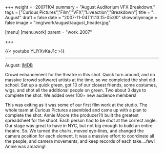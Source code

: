 +++
weight = -20071104
summary = "August Auditorium VFX Breakdown."
tags = ["Curious Pictures","Film","VFX","Liveaction","Breakdown"]
title = ": August"
draft = false
date = "2007-11-04T11:13:15-05:00"
showonlyimage = false
image = "img/work/august/august_header.jpg"

[menu]
  [menu.work]
    parent = "work_2007"

+++

{{< youtube YLlYXvKaJ1c >}}

---

August: [IMDB](http://www.imdb.com/title/tt0470679/?ref_=fn_al_tt_2)


Crowd enhancement for the theatre in this shot. Quick turn around, and no massive (crowd software) artists at the time, so we completed the shot old school. Set up a quick green, got 10 of our closest friends, some costumes, wigs, and shot all the additional people on green. Two about 3 days to complete the shot. We added over 100+ new audience members!

This was exiting as it was some of our first film work at the studio. The whole team at Curious Pictures assembled and came up with a plan to complete the shot. Annie Moore (the producer?!) built the greatest spreadsheet for the shoot. Each person had to be shot at the correct angle. Our stage was great to have in NYC, but not big enough to build an entire theatre. So. We turned the chairs, moved eye-lines, and changed the camera position for each element. It was a massive effort to coordinate all the people, and camera movements, and keep records of each take....few! Annie was amazing!
